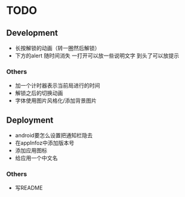 # TODO

## Development

- 长按解锁的动画（转一圈然后解锁）
- 下方的alert 随时间消失 一打开可以放一些说明文字 到头了可以放提示

### Others

- 加一个计时器表示当前局进行的时间
- 解锁之后的切换动画
- 字体使用图片风格化/添加背景图片

## Deployment

- android要怎么设置把通知栏隐去
- 在appInfoz中添加版本号
- 添加应用图标
- 给应用一个中文名

### Others

- 写README
